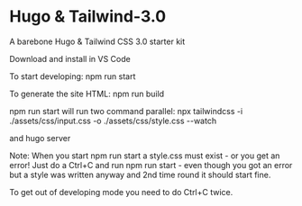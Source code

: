 # Hugo & Tailwind-3.0


A barebone Hugo & Tailwind CSS 3.0 starter kit

Download and install in VS Code

To start developing:
npm run start

To generate the site HTML:
npm run build

npm run start will run two command parallel:
npx tailwindcss -i ./assets/css/input.css -o ./assets/css/style.css --watch

and
hugo server

Note: When you start npm run start a style.css must exist - or you get an error! Just do a Ctrl+C and run npm run start - even though you got an error but a style was written anyway and 2nd time round it should start fine.

To get out of developing mode you need to do Ctrl+C twice.
